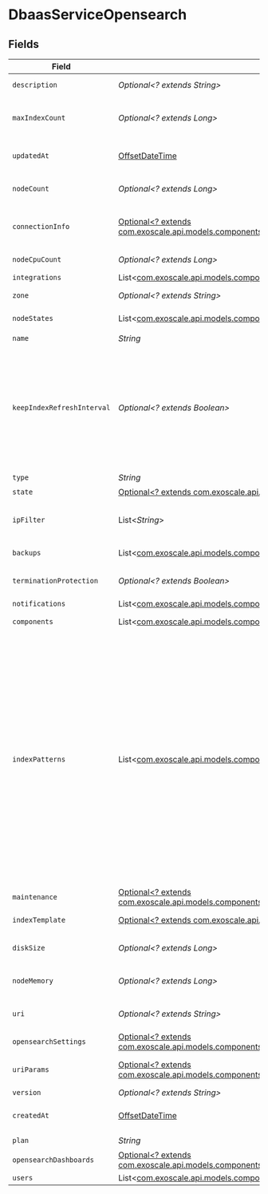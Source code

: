 # DbaasServiceOpensearch


## Fields

| Field                                                                                                                                                                                                                                                                                                                                                                                                                                                                              | Type                                                                                                                                                                                                                                                                                                                                                                                                                                                                               | Required                                                                                                                                                                                                                                                                                                                                                                                                                                                                           | Description                                                                                                                                                                                                                                                                                                                                                                                                                                                                        |
| ---------------------------------------------------------------------------------------------------------------------------------------------------------------------------------------------------------------------------------------------------------------------------------------------------------------------------------------------------------------------------------------------------------------------------------------------------------------------------------- | ---------------------------------------------------------------------------------------------------------------------------------------------------------------------------------------------------------------------------------------------------------------------------------------------------------------------------------------------------------------------------------------------------------------------------------------------------------------------------------- | ---------------------------------------------------------------------------------------------------------------------------------------------------------------------------------------------------------------------------------------------------------------------------------------------------------------------------------------------------------------------------------------------------------------------------------------------------------------------------------- | ---------------------------------------------------------------------------------------------------------------------------------------------------------------------------------------------------------------------------------------------------------------------------------------------------------------------------------------------------------------------------------------------------------------------------------------------------------------------------------- |
| `description`                                                                                                                                                                                                                                                                                                                                                                                                                                                                      | *Optional<? extends String>*                                                                                                                                                                                                                                                                                                                                                                                                                                                       | :heavy_minus_sign:                                                                                                                                                                                                                                                                                                                                                                                                                                                                 | DbaaS service description                                                                                                                                                                                                                                                                                                                                                                                                                                                          |
| `maxIndexCount`                                                                                                                                                                                                                                                                                                                                                                                                                                                                    | *Optional<? extends Long>*                                                                                                                                                                                                                                                                                                                                                                                                                                                         | :heavy_minus_sign:                                                                                                                                                                                                                                                                                                                                                                                                                                                                 | Maximum number of indexes to keep before deleting the oldest one                                                                                                                                                                                                                                                                                                                                                                                                                   |
| `updatedAt`                                                                                                                                                                                                                                                                                                                                                                                                                                                                        | [OffsetDateTime](https://docs.oracle.com/javase/8/docs/api/java/time/OffsetDateTime.html)                                                                                                                                                                                                                                                                                                                                                                                          | :heavy_minus_sign:                                                                                                                                                                                                                                                                                                                                                                                                                                                                 | Service last update timestamp (ISO 8601)                                                                                                                                                                                                                                                                                                                                                                                                                                           |
| `nodeCount`                                                                                                                                                                                                                                                                                                                                                                                                                                                                        | *Optional<? extends Long>*                                                                                                                                                                                                                                                                                                                                                                                                                                                         | :heavy_minus_sign:                                                                                                                                                                                                                                                                                                                                                                                                                                                                 | Number of service nodes in the active plan                                                                                                                                                                                                                                                                                                                                                                                                                                         |
| `connectionInfo`                                                                                                                                                                                                                                                                                                                                                                                                                                                                   | [Optional<? extends com.exoscale.api.models.components.DbaasServiceOpensearchConnectionInfo>](../../models/components/DbaasServiceOpensearchConnectionInfo.md)                                                                                                                                                                                                                                                                                                                     | :heavy_minus_sign:                                                                                                                                                                                                                                                                                                                                                                                                                                                                 | Opensearch connection information properties                                                                                                                                                                                                                                                                                                                                                                                                                                       |
| `nodeCpuCount`                                                                                                                                                                                                                                                                                                                                                                                                                                                                     | *Optional<? extends Long>*                                                                                                                                                                                                                                                                                                                                                                                                                                                         | :heavy_minus_sign:                                                                                                                                                                                                                                                                                                                                                                                                                                                                 | Number of CPUs for each node                                                                                                                                                                                                                                                                                                                                                                                                                                                       |
| `integrations`                                                                                                                                                                                                                                                                                                                                                                                                                                                                     | List<[com.exoscale.api.models.components.DbaasIntegration](../../models/components/DbaasIntegration.md)>                                                                                                                                                                                                                                                                                                                                                                           | :heavy_minus_sign:                                                                                                                                                                                                                                                                                                                                                                                                                                                                 | Service integrations                                                                                                                                                                                                                                                                                                                                                                                                                                                               |
| `zone`                                                                                                                                                                                                                                                                                                                                                                                                                                                                             | *Optional<? extends String>*                                                                                                                                                                                                                                                                                                                                                                                                                                                       | :heavy_minus_sign:                                                                                                                                                                                                                                                                                                                                                                                                                                                                 | The zone where the service is running                                                                                                                                                                                                                                                                                                                                                                                                                                              |
| `nodeStates`                                                                                                                                                                                                                                                                                                                                                                                                                                                                       | List<[com.exoscale.api.models.components.DbaasNodeState](../../models/components/DbaasNodeState.md)>                                                                                                                                                                                                                                                                                                                                                                               | :heavy_minus_sign:                                                                                                                                                                                                                                                                                                                                                                                                                                                                 | State of individual service nodes                                                                                                                                                                                                                                                                                                                                                                                                                                                  |
| `name`                                                                                                                                                                                                                                                                                                                                                                                                                                                                             | *String*                                                                                                                                                                                                                                                                                                                                                                                                                                                                           | :heavy_check_mark:                                                                                                                                                                                                                                                                                                                                                                                                                                                                 | N/A                                                                                                                                                                                                                                                                                                                                                                                                                                                                                |
| `keepIndexRefreshInterval`                                                                                                                                                                                                                                                                                                                                                                                                                                                         | *Optional<? extends Boolean>*                                                                                                                                                                                                                                                                                                                                                                                                                                                      | :heavy_minus_sign:                                                                                                                                                                                                                                                                                                                                                                                                                                                                 | Aiven automation resets index.refresh_interval to default value for every index to be sure that indices are always visible to search. If it doesn't fit your case, you can disable this by setting up this flag to true.                                                                                                                                                                                                                                                           |
| `type`                                                                                                                                                                                                                                                                                                                                                                                                                                                                             | *String*                                                                                                                                                                                                                                                                                                                                                                                                                                                                           | :heavy_check_mark:                                                                                                                                                                                                                                                                                                                                                                                                                                                                 | N/A                                                                                                                                                                                                                                                                                                                                                                                                                                                                                |
| `state`                                                                                                                                                                                                                                                                                                                                                                                                                                                                            | [Optional<? extends com.exoscale.api.models.components.EnumServiceState>](../../models/components/EnumServiceState.md)                                                                                                                                                                                                                                                                                                                                                             | :heavy_minus_sign:                                                                                                                                                                                                                                                                                                                                                                                                                                                                 | N/A                                                                                                                                                                                                                                                                                                                                                                                                                                                                                |
| `ipFilter`                                                                                                                                                                                                                                                                                                                                                                                                                                                                         | List<*String*>                                                                                                                                                                                                                                                                                                                                                                                                                                                                     | :heavy_minus_sign:                                                                                                                                                                                                                                                                                                                                                                                                                                                                 | Allowed CIDR address blocks for incoming connections                                                                                                                                                                                                                                                                                                                                                                                                                               |
| `backups`                                                                                                                                                                                                                                                                                                                                                                                                                                                                          | List<[com.exoscale.api.models.components.DbaasServiceBackup](../../models/components/DbaasServiceBackup.md)>                                                                                                                                                                                                                                                                                                                                                                       | :heavy_minus_sign:                                                                                                                                                                                                                                                                                                                                                                                                                                                                 | List of backups for the service                                                                                                                                                                                                                                                                                                                                                                                                                                                    |
| `terminationProtection`                                                                                                                                                                                                                                                                                                                                                                                                                                                            | *Optional<? extends Boolean>*                                                                                                                                                                                                                                                                                                                                                                                                                                                      | :heavy_minus_sign:                                                                                                                                                                                                                                                                                                                                                                                                                                                                 | Service is protected against termination and powering off                                                                                                                                                                                                                                                                                                                                                                                                                          |
| `notifications`                                                                                                                                                                                                                                                                                                                                                                                                                                                                    | List<[com.exoscale.api.models.components.DbaasServiceNotification](../../models/components/DbaasServiceNotification.md)>                                                                                                                                                                                                                                                                                                                                                           | :heavy_minus_sign:                                                                                                                                                                                                                                                                                                                                                                                                                                                                 | Service notifications                                                                                                                                                                                                                                                                                                                                                                                                                                                              |
| `components`                                                                                                                                                                                                                                                                                                                                                                                                                                                                       | List<[com.exoscale.api.models.components.DbaasServiceOpensearchComponents](../../models/components/DbaasServiceOpensearchComponents.md)>                                                                                                                                                                                                                                                                                                                                           | :heavy_minus_sign:                                                                                                                                                                                                                                                                                                                                                                                                                                                                 | Service component information objects                                                                                                                                                                                                                                                                                                                                                                                                                                              |
| `indexPatterns`                                                                                                                                                                                                                                                                                                                                                                                                                                                                    | List<[com.exoscale.api.models.components.IndexPatterns](../../models/components/IndexPatterns.md)>                                                                                                                                                                                                                                                                                                                                                                                 | :heavy_minus_sign:                                                                                                                                                                                                                                                                                                                                                                                                                                                                 | Allows you to create glob style patterns and set a max number of indexes matching this pattern you want to keep. Creating indexes exceeding this value will cause the oldest one to get deleted. You could for example create a pattern looking like 'logs.?' and then create index logs.1, logs.2 etc, it will delete logs.1 once you create logs.6. Do note 'logs.?' does not apply to logs.10. Note: Setting max_index_count to 0 will do nothing and the pattern gets ignored. |
| `maintenance`                                                                                                                                                                                                                                                                                                                                                                                                                                                                      | [Optional<? extends com.exoscale.api.models.components.DbaasServiceMaintenance>](../../models/components/DbaasServiceMaintenance.md)                                                                                                                                                                                                                                                                                                                                               | :heavy_minus_sign:                                                                                                                                                                                                                                                                                                                                                                                                                                                                 | Automatic maintenance settings                                                                                                                                                                                                                                                                                                                                                                                                                                                     |
| `indexTemplate`                                                                                                                                                                                                                                                                                                                                                                                                                                                                    | [Optional<? extends com.exoscale.api.models.components.IndexTemplate>](../../models/components/IndexTemplate.md)                                                                                                                                                                                                                                                                                                                                                                   | :heavy_minus_sign:                                                                                                                                                                                                                                                                                                                                                                                                                                                                 | Template settings for all new indexes                                                                                                                                                                                                                                                                                                                                                                                                                                              |
| `diskSize`                                                                                                                                                                                                                                                                                                                                                                                                                                                                         | *Optional<? extends Long>*                                                                                                                                                                                                                                                                                                                                                                                                                                                         | :heavy_minus_sign:                                                                                                                                                                                                                                                                                                                                                                                                                                                                 | TODO UNIT disk space for data storage                                                                                                                                                                                                                                                                                                                                                                                                                                              |
| `nodeMemory`                                                                                                                                                                                                                                                                                                                                                                                                                                                                       | *Optional<? extends Long>*                                                                                                                                                                                                                                                                                                                                                                                                                                                         | :heavy_minus_sign:                                                                                                                                                                                                                                                                                                                                                                                                                                                                 | TODO UNIT of memory for each node                                                                                                                                                                                                                                                                                                                                                                                                                                                  |
| `uri`                                                                                                                                                                                                                                                                                                                                                                                                                                                                              | *Optional<? extends String>*                                                                                                                                                                                                                                                                                                                                                                                                                                                       | :heavy_minus_sign:                                                                                                                                                                                                                                                                                                                                                                                                                                                                 | URI for connecting to the service (may be absent)                                                                                                                                                                                                                                                                                                                                                                                                                                  |
| `opensearchSettings`                                                                                                                                                                                                                                                                                                                                                                                                                                                               | [Optional<? extends com.exoscale.api.models.components.JsonSchemaOpensearch>](../../models/components/JsonSchemaOpensearch.md)                                                                                                                                                                                                                                                                                                                                                     | :heavy_minus_sign:                                                                                                                                                                                                                                                                                                                                                                                                                                                                 | N/A                                                                                                                                                                                                                                                                                                                                                                                                                                                                                |
| `uriParams`                                                                                                                                                                                                                                                                                                                                                                                                                                                                        | [Optional<? extends com.exoscale.api.models.components.DbaasServiceOpensearchUriParams>](../../models/components/DbaasServiceOpensearchUriParams.md)                                                                                                                                                                                                                                                                                                                               | :heavy_minus_sign:                                                                                                                                                                                                                                                                                                                                                                                                                                                                 | service_uri parameterized into key-value pairs                                                                                                                                                                                                                                                                                                                                                                                                                                     |
| `version`                                                                                                                                                                                                                                                                                                                                                                                                                                                                          | *Optional<? extends String>*                                                                                                                                                                                                                                                                                                                                                                                                                                                       | :heavy_minus_sign:                                                                                                                                                                                                                                                                                                                                                                                                                                                                 | OpenSearch version                                                                                                                                                                                                                                                                                                                                                                                                                                                                 |
| `createdAt`                                                                                                                                                                                                                                                                                                                                                                                                                                                                        | [OffsetDateTime](https://docs.oracle.com/javase/8/docs/api/java/time/OffsetDateTime.html)                                                                                                                                                                                                                                                                                                                                                                                          | :heavy_minus_sign:                                                                                                                                                                                                                                                                                                                                                                                                                                                                 | Service creation timestamp (ISO 8601)                                                                                                                                                                                                                                                                                                                                                                                                                                              |
| `plan`                                                                                                                                                                                                                                                                                                                                                                                                                                                                             | *String*                                                                                                                                                                                                                                                                                                                                                                                                                                                                           | :heavy_check_mark:                                                                                                                                                                                                                                                                                                                                                                                                                                                                 | Subscription plan                                                                                                                                                                                                                                                                                                                                                                                                                                                                  |
| `opensearchDashboards`                                                                                                                                                                                                                                                                                                                                                                                                                                                             | [Optional<? extends com.exoscale.api.models.components.OpensearchDashboards>](../../models/components/OpensearchDashboards.md)                                                                                                                                                                                                                                                                                                                                                     | :heavy_minus_sign:                                                                                                                                                                                                                                                                                                                                                                                                                                                                 | OpenSearch Dashboards settings                                                                                                                                                                                                                                                                                                                                                                                                                                                     |
| `users`                                                                                                                                                                                                                                                                                                                                                                                                                                                                            | List<[com.exoscale.api.models.components.DbaasServiceOpensearchUsers](../../models/components/DbaasServiceOpensearchUsers.md)>                                                                                                                                                                                                                                                                                                                                                     | :heavy_minus_sign:                                                                                                                                                                                                                                                                                                                                                                                                                                                                 | List of service users                                                                                                                                                                                                                                                                                                                                                                                                                                                              |